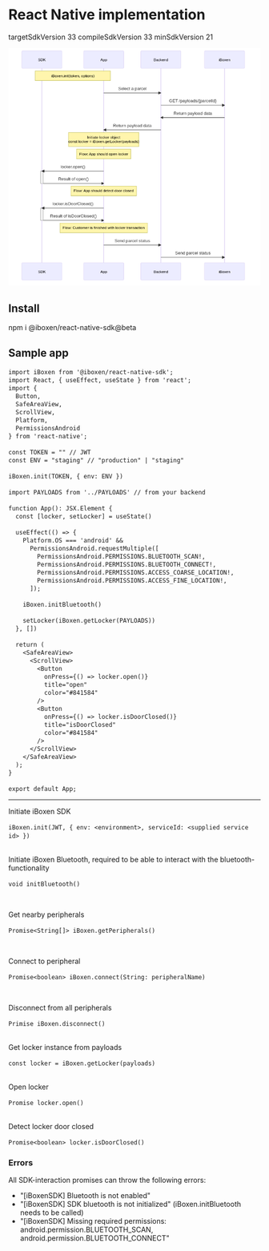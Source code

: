 # React Native implementation
targetSdkVersion 33
compileSdkVersion 33
minSdkVersion 21

![open locker flow](./open-locker-flow.png "flow")

## Install 

npm i @iboxen/react-native-sdk@beta

## Sample app

```tsx
import iBoxen from '@iboxen/react-native-sdk';
import React, { useEffect, useState } from 'react';
import {
  Button,
  SafeAreaView,
  ScrollView,
  Platform,
  PermissionsAndroid
} from 'react-native';

const TOKEN = "" // JWT
const ENV = "staging" // "production" | "staging"

iBoxen.init(TOKEN, { env: ENV })

import PAYLOADS from '../PAYLOADS' // from your backend

function App(): JSX.Element {
  const [locker, setLocker] = useState()

  useEffect(() => {
    Platform.OS === 'android' &&
      PermissionsAndroid.requestMultiple([
        PermissionsAndroid.PERMISSIONS.BLUETOOTH_SCAN!,
        PermissionsAndroid.PERMISSIONS.BLUETOOTH_CONNECT!,
        PermissionsAndroid.PERMISSIONS.ACCESS_COARSE_LOCATION!,
        PermissionsAndroid.PERMISSIONS.ACCESS_FINE_LOCATION!,
      ]);

    iBoxen.initBluetooth()

    setLocker(iBoxen.getLocker(PAYLOADS))
  }, [])

  return (
    <SafeAreaView>
      <ScrollView>
        <Button
          onPress={() => locker.open()}
          title="open"
          color="#841584"
        />
        <Button
          onPress={() => locker.isDoorClosed()}
          title="isDoorClosed"
          color="#841584"
        />
      </ScrollView>
    </SafeAreaView>
  );
}

export default App;

```

---


Initiate iBoxen SDK

`iBoxen.init(JWT, { env: <environment>, serviceId: <supplied service id> })`

<br/>
Initiate iBoxen Bluetooth, required to be able to interact with the bluetooth-functionality

`void initBluetooth()`

<br/>

Get nearby peripherals

`Promise<String[]> iBoxen.getPeripherals()`

<br/>

Connect to peripheral

`Promise<boolean> iBoxen.connect(String: peripheralName)`

<br/>

Disconnect from all peripherals

`Primise iBoxen.disconnect()`

<br/>
Get locker instance from payloads

`const locker = iBoxen.getLocker(payloads)`

<br/>
Open locker

`Promise locker.open()`

<br/>
Detect locker door closed

`Promise<boolean> locker.isDoorClosed()`


### Errors
All SDK-interaction promises can throw the following errors:

- "[iBoxenSDK] Bluetooth is not enabled"
- "[iBoxenSDK] SDK bluetooth is not initialized" (iBoxen.initBluetooth needs to be called)
- "[iBoxenSDK] Missing required permissions: android.permission.BLUETOOTH_SCAN, android.permission.BLUETOOTH_CONNECT"
